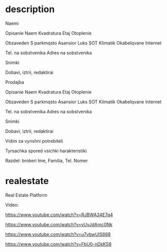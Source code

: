 description
===========
Naemi

Opisanie
Naem
Kvadratura
Etaj
Otoplenie


Obzaveden
S parkmqsto
Asansior
Luks
SOT
Klimatik
Okabelqvane
Internet


Tel. na sobstvenika
Adres na sobstvenika

Snimki

Dobavi, iztrii, redaktirai


Prodajba

Opisanie
Naem
Kvadratura
Etaj
Otoplenie


Obzaveden
S parkmqsto
Asansior
Luks
SOT
Klimatik
Okabelqvane
Internet


Tel. na sobstvenika
Adres na sobstvenika

Snimki

Dobavi, iztrii, redaktirai

Vidim za vynshni potrebiteli

Tyrsachka spored vsichki harakteristiki

Razdel: brokeri
Ime, Familia, Tel. Nomer

realestate
==========

Real Estate Platform

Video:

https://www.youtube.com/watch?v=RJBWA34E7q4

https://www.youtube.com/watch?v=yUvJdAmc0Nk

https://www.youtube.com/watch?v=u7vbwUlS668

https://www.youtube.com/watch?v=FbU0-nDkKS8
